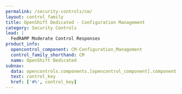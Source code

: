 ```yaml
---
permalink: /security-controls/cm/
layout: control_family
title: OpenShift Dedicated - Configuration Management
category: Security Controls
lead: |
  FedRAMP Moderate Control Responses
product_info:
  opencontrol_component: CM-Configuration_Management
  control_family_shorthand: CM
  name: OpenShift Dedicated
subnav:
  data: opencontrols.components.[opencontrol_component].component
  text: control_key
  href: ['#%', control_key]
---
```

